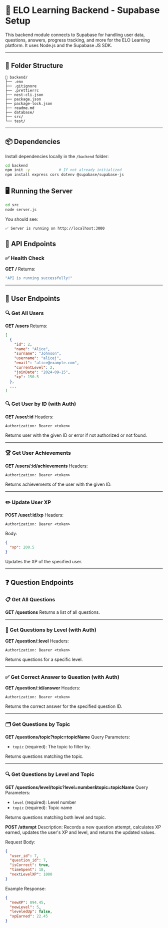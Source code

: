 # 🚀 ELO Learning Backend - Supabase Setup

This backend module connects to Supabase for handling user data, questions, answers, progress tracking, and more for the ELO Learning platform. It uses Node.js and the Supabase JS SDK.

---

## 📁 Folder Structure

```plaintext
📁 backend/
├── .env
├── .gitignore
├── .prettierrc
├── nest-cli.json
├── package.json
├── package-lock.json
├── readme.md
├── database/
├── src/
└── test/
```

---

## 📦 Dependencies

Install dependencies locally in the `/backend` folder:

```bash
cd backend
npm init -y             # If not already initialized
npm install express cors dotenv @supabase/supabase-js
```

## 🖥️ Running the Server

```bash
cd src
node server.js
```

You should see:

```bash
✅ Server is running on http://localhost:3000
```

## 🔁 API Endpoints

### ✅ Health Check

**GET /**
Returns:

```bash
"API is running successfully!"
```

---

## 👤 User Endpoints

### 🔍 Get All Users

**GET /users**
Returns:

```json
[
  {
    "id": 2,
    "name": "Alice",
    "surname": "Johnson",
    "username": "alicej",
    "email": "alice@example.com",
    "currentLevel": 2,
    "joinDate": "2024-09-15",
    "xp": 150.5
  },
  ...
]
```

### 🔍 Get User by ID (with Auth)

**GET /user/\:id**
Headers:

```plaintext
Authorization: Bearer <token>
```

Returns user with the given ID or error if not authorized or not found.

---

### 🏆 Get User Achievements

**GET /users/\:id/achievements**
Headers:

```plaintext
Authorization: Bearer <token>
```

Returns achievements of the user with the given ID.

---

### ✏️ Update User XP

**POST /user/\:id/xp**
Headers:

```plaintext
Authorization: Bearer <token>
```

Body:

```json
{
  "xp": 200.5
}
```

Updates the XP of the specified user.

---

## ❓ Question Endpoints

### 📋 Get All Questions

**GET /questions**
Returns a list of all questions.

---

### 🎯 Get Questions by Level (with Auth)

**GET /question/\:level**
Headers:

```plaintext
Authorization: Bearer <token>
```

Returns questions for a specific level.

---

### ✅ Get Correct Answer to Question (with Auth)

**GET /question/\:id/answer**
Headers:

```plaintext
Authorization: Bearer <token>
```

Returns the correct answer for the specified question ID.

---

### 🗂️ Get Questions by Topic

**GET /questions/topic?topic=topicName**
Query Parameters:

- `topic` (required): The topic to filter by.

Returns questions matching the topic.

---

### 🔍 Get Questions by Level and Topic

**GET /questions/level/topic?level=number\&topic=topicName**
Query Parameters:

- `level` (required): Level number
- `topic` (required): Topic name

Returns questions matching both level and topic.

**POST /attempt**
Description:
Records a new question attempt, calculates XP earned, updates the user's XP and level, and returns the updated values.

Request Body:

```json
{
  "user_id": 7,
  "question_id": 7,
  "isCorrect": true,
  "timeSpent": 18,
  "nextLevelXP": 1000
}
```

Example Response:

```json
{
  "newXP": 894.45,
  "newLevel": 5,
  "leveledUp": false,
  "xpEarned": 22.45
}
```

